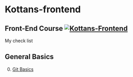 # Kottans-frontend
## Front-End Course  [![Kottans-Frontend][icon-kottans]][kottans-frontend]


My check list 


## General Basics
0. [Git Basics](git_and_github/git_and_github.md)

[icon-kottans]: https://img.shields.io/badge/%3D(%5E.%5E)%3D-frontend-yellow.svg
[kottans-frontend]: https://github.com/kottans/frontend
